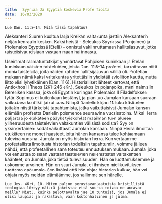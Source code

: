 ```yaml
---
title:  Syyriaa Ja Egyptiä Koskevia Profe Tioita
date:  16/03/2020
---
```


`Lue Dan. 11:5–14. Mitä tässä tapahtuu?`

Aleksanteri Suuren kuoltua laaja Kreikan valtakunta jaettiin Aleksanterin neljän kenraalin kesken. Kaksi heistä – Seleukos Syyriassa (Pohjoinen) ja Ptolemaios Egyptissä (Etelä) – onnistui vakiinnuttamaan hallitsijasuvut, jotka taistelisivat toisiaan vastaan maan hallinnasta.

Useimmat raamatuntutkijat ymmärtävät Pohjoisen kuninkaan ja Etelän kuninkaan välisten taisteluiden, joista Dan. 11:5–14 profetoi, tarkoittavan niitä monia taisteluita, joita näiden kahden hallitsijasuvun välillä oli. Profetian mukaan nämä kaksi valtakuntaa yritettäisiin yhdistää avioliiton kautta, mutta liitto olisi lyhytikäinen (Dan. 11:6). Historialliset lähteet kertovat, että Antiokhos II Theos (261–246 eKr.), Seleukos I:n pojanpoika, meni naimisiin Bereniken kanssa, joka oli Egyptin kuningas Ptolemaios II Filadelfoksen tytär. Sopimus ei kuitenkaan kestänyt, ja pian tuo Jumalan kansaan suoraan vaikuttava konflikti jatkui taas. Niinpä Danielin kirjan 11. luku käsittelee joitakin niistä tärkeistä tapahtumista, jotka vaikuttaisivat Jumalan kansan elämään profeetta Danielin poismenoa seuraavina vuosisatoina. Miksi Herra paljastaa jo etukäteen pääyksityiskohdat maailman tuon alueen yliherruudesta taistelevien valtakuntien välisistä sodista? Syy on yksinkertainen: sodat vaikuttavat Jumalan kansaan. Niinpä Herra ilmoittaa etukäteen ne monet haasteet, joita hänen kansansa tulee kohtaamaan tulevina vuosina. Jumala on myös historian herra. Kun vertaamme profeetallista ilmoitusta historian todellisiin tapahtumiin, voimme jälleen nähdä, että profeetallinen sana toteutuu ennustuksen mukaan. Jumala, joka voi ennustaa toisiaan vastaan taistelevien hellenististen valtakuntien käänteet, on Jumala, joka tietää tulevaisuuden. Hän on luottamuksemme ja uskomme arvoinen. Hän on suuri Jumala, ei ihmisen mielikuvituksen tuottama epäjumala. Sen lisäksi että hän ohjaa historian kulkua, hän voi ohjata myös meidän elämäämme, jos sallimme sen hänelle.

`Lue Jes. 46:9, 10. Miten paljon perustavanlaatuista kristillistä teologiaa löytyy näistä jakeista? Mitä suurta toivoa ne antavat meille? Mieti, kuinka pelottavalta jae 10 tuntuisi, jos Jumala ei olisi laupias ja rakastava, vaan kostonhaluinen ja julma.`